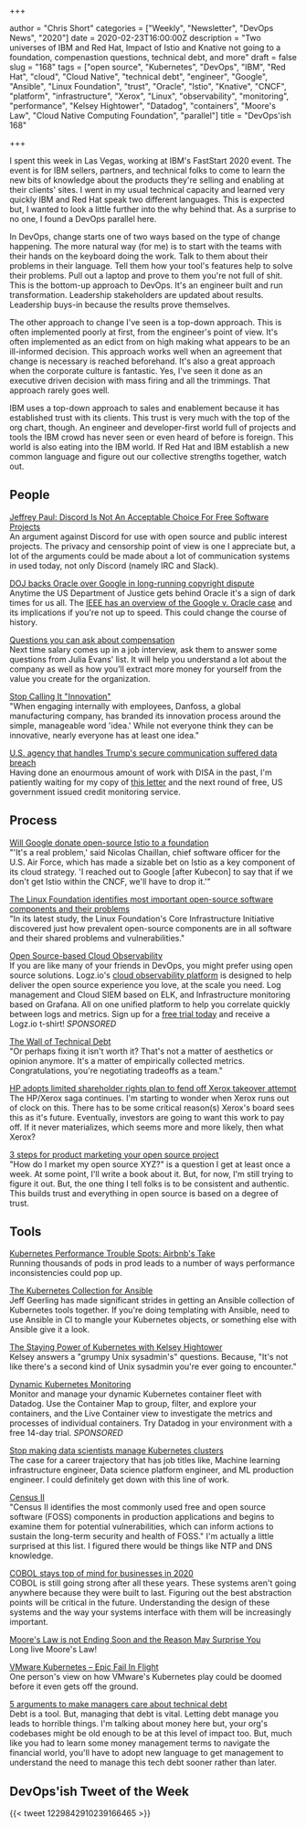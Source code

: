 +++

author = "Chris Short"
categories = ["Weekly", "Newsletter", "DevOps News", "2020"]
date = 2020-02-23T16:00:00Z
description = "Two universes of IBM and Red Hat, Impact of Istio and Knative not going to a foundation, compenastion questions, technical debt, and more"
draft = false
slug = "168"
tags = ["open source", "Kubernetes", "DevOps", "IBM", "Red Hat", "cloud", "Cloud Native", "technical debt", "engineer", "Google", "Ansible", "Linux Foundation", "trust", "Oracle", "Istio", "Knative", "CNCF", "platform", "infrastructure", "Xerox", "Linux", "observability", "monitoring", "performance", "Kelsey Hightower", "Datadog", "containers", "Moore's Law", "Cloud Native Computing Foundation", "parallel"]
title = "DevOps'ish 168"

+++

I spent this week in Las Vegas, working at IBM's FastStart 2020 event. The event is for IBM sellers, partners, and technical folks to come to learn the new bits of knowledge about the products they're selling and enabling at their clients' sites. I went in my usual technical capacity and learned very quickly IBM and Red Hat speak two different languages. This is expected but, I wanted to look a little further into the why behind that. As a surprise to no one, I found a DevOps parallel here.

In DevOps, change starts one of two ways based on the type of change happening. The more natural way (for me) is to start with the teams with their hands on the keyboard doing the work. Talk to them about their problems in their language. Tell them how your tool's features help to solve their problems. Pull out a laptop and prove to them you're not full of shit. This is the bottom-up approach to DevOps. It's an engineer built and run transformation. Leadership stakeholders are updated about results. Leadership buys-in because the results prove themselves.

The other approach to change I've seen is a top-down approach. This is often implemented poorly at first, from the engineer's point of view. It's often implemented as an edict from on high making what appears to be an ill-informed decision. This approach works well when an agreement that change is necessary is reached beforehand. It's also a great approach when the corporate culture is fantastic. Yes, I've seen it done as an executive driven decision with mass firing and all the trimmings. That approach rarely goes well.

IBM uses a top-down approach to sales and enablement because it has established trust with its clients. This trust is very much with the top of the org chart, though.  An engineer and developer-first world full of projects and tools the IBM crowd has never seen or even heard of before is foreign. This world is also eating into the IBM world. If Red Hat and IBM establish a new common language and figure out our collective strengths together, watch out.

## People

[Jeffrey Paul: Discord Is Not An Acceptable Choice For Free Software Projects](https://sneak.berlin/20200220/discord-is-not-an-acceptable-choice-for-free-software-projects/)  
An argument against Discord for use with open source and public interest projects. The privacy and censorship point of view is one I appreciate but, a lot of the arguments could be made about a lot of communication systems in used today, not only Discord (namely IRC and Slack).

[DOJ backs Oracle over Google in long-running copyright dispute](https://siliconangle.com/2020/02/19/doj-backs-oracle-google-long-running-copyright-dispute/)  
Anytime the US Department of Justice gets behind Oracle it's a sign of dark times for us all. The [IEEE has an overview of the Google v. Oracle case](https://spectrum.ieee.org/tech-talk/computing/software/google-v-oracle-explained-supreme-court-news-apis-software) and its implications if you're not up to speed. This could change the course of history.

[Questions you can ask about compensation](https://jvns.ca/blog/compensation-questions/)  
Next time salary comes up in a job interview, ask them to answer some questions ⁦from Julia Evans' list. It will help you understand a lot about the company as well as how you’ll extract more money for yourself from the value you create for the organization.

[Stop Calling It "Innovation"](https://hbr.org/2020/02/stop-calling-it-innovation)  
"When engaging internally with employees, Danfoss, a global manufacturing company, has branded its innovation process around the simple, manageable word 'idea.' While not everyone think they can be innovative, nearly everyone has at least one idea."

[U.S. agency that handles Trump's secure communication suffered data breach](https://www.reuters.com/article/us-usa-defense-breach-idUSKBN20E27A)  
Having done an enourmous amount of work with DISA in the past, I'm patiently waiting for my copy of [this letter](https://devopsish.com/images/disa-pii-breach.jpg) and the next round of free, US government issued credit monitoring service.

## Process

[Will Google donate open-source Istio to a foundation](https://www.protocol.com/google-open-source-istio)  
"'It's a real problem,' said Nicolas Chaillan, chief software officer for the U.S. Air Force, which has made a sizable bet on Istio as a key component of its cloud strategy. 'I reached out to Google [after Kubecon] to say that if we don't get Istio within the CNCF, we'll have to drop it.'"

[The Linux Foundation identifies most important open-source software components and their problems](https://www.zdnet.com/article/the-linux-foundation-identifies-the-most-important-open-source-software-components-and-their-problems/)  
"In its latest study, the Linux Foundation's Core Infrastructure Initiative discovered just how prevalent open-source components are in all software and their shared problems and vulnerabilities."

[Open Source-based Cloud Observability](https://logz.io/freeshirt/?utm_source=podcast&utm_medium=devopish&utm_campaign=freeshirt)  
If you are like many of your friends in DevOps, you might prefer using open source solutions. Logz.io's [cloud observability platform](https://logz.io/freeshirt/?utm_source=podcast&utm_medium=devopish&utm_campaign=freeshirt) is designed to help deliver the open source experience you love, at the scale you need. Log management and Cloud SIEM based on ELK, and Infrastructure monitoring based on Grafana. All on one unified platform to help you correlate quickly between logs and metrics. Sign up for a [free trial today](https://logz.io/freeshirt/?utm_source=podcast&utm_medium=devopish&utm_campaign=freeshirt) and receive a Logz.io t-shirt! *SPONSORED*

[The Wall of Technical Debt](https://verraes.net/2020/01/wall-of-technical-debt/)  
"Or perhaps fixing it isn't worth it? That's not a matter of aesthetics or opinion anymore. It's a matter of empirically collected metrics. Congratulations, you're negotiating tradeoffs as a team."

[HP adopts limited shareholder rights plan to fend off Xerox takeover attempt](https://siliconangle.com/2020/02/20/hp-adopts-limited-duration-shareholder-rights-plan-fend-off-xerox-takeover-attempt/)  
The HP/Xerox saga continues. I'm starting to wonder when Xerox runs out of clock on this. There has to be some critical reason(s) Xerox's board sees this as it's future. Eventually, investors are going to want this work to pay off. If it never materializes, which seems more and more likely, then what Xerox?

[3 steps for product marketing your open source project](https://opensource.com/article/20/2/product-marketing-open-source-project)  
"How do I market my open source XYZ?" is a question I get at least once a week. At some point, I'll write a book about it. But, for now, I'm still trying to figure it out. But, the one thing I tell folks is to be consistent and authentic. This builds trust and everything in open source is based on a degree of trust.

## Tools

[Kubernetes Performance Trouble Spots: Airbnb's Take](https://thenewstack.io/kubernetes-performance-troublespots-airbnbs-take/)  
Running thousands of pods in prod leads to a number of ways performance inconsistencies could pop up.

[The Kubernetes Collection for Ansible](https://www.jeffgeerling.com/blog/2020/kubernetes-collection-ansible)  
Jeff Geerling has made significant strides in getting an Ansible collection of Kubernetes tools together. If you're doing templating with Ansible, need to use Ansible in CI to mangle your Kubernetes objects, or something else with Ansible give it a look.

[The Staying Power of Kubernetes with Kelsey Hightower](https://www.lastweekinaws.com/podcast/screaming-in-the-cloud/the-staying-power-of-kubernetes-with-kelsey-hightower/)  
Kelsey answers a "grumpy Unix sysadmin's" questions. Because, "It's not like there's a second kind of Unix sysadmin you're ever going to encounter."

[Dynamic Kubernetes Monitoring](https://www.datadoghq.com/dg/monitor/kubernetes-monitoring-benefits/?utm_source=Advertisement&utm_medium=Advertisement&utm_campaign=DevOpsish-Newsletter01&utm_content=Kubernetes)  
Monitor and manage your dynamic Kubernetes container fleet with Datadog. Use the Container Map to group, filter, and explore your containers, and the Live Container view to investigate the metrics and processes of individual containers. Try Datadog in your environment with a free 14-day trial. *SPONSORED*

[Stop making data scientists manage Kubernetes clusters](https://towardsdatascience.com/stop-making-data-scientists-manage-kubernetes-clusters-53c3b584cb08)  
The case for a career trajectory that has job titles like, Machine learning infrastructure engineer, Data science platform engineer, and ML production engineer. I could definitely get down with this line of work.

[Census II](https://devopsish.com/pdf/census_ii_vulnerabilities_in_the_core.pdf)  
"Census II identifies the most commonly used free and open source software (FOSS) components in production applications and begins to examine them for potential vulnerabilities, which can inform actions to sustain the long-term security and health of FOSS." I'm actually a little surprised at this list. I figured there would be things like NTP and DNS knowledge.

[COBOL stays top of mind for businesses in 2020](https://www.techradar.com/news/cobol-remains-an-important-programming-priority)  
COBOL is still going strong after all these years. These systems aren't going anywhere because they were built to last. Figuring out the best abstraction points will be critical in the future. Understanding the design of these systems and the way your systems interface with them will be increasingly important.

[Moore's Law is not Ending Soon and the Reason May Surprise You](http://highscalability.com/blog/2020/2/19/moores-law-is-not-ending-soon-and-the-reason-may-surprise-yo.html)  
Long live Moore's Law!

[VMware Kubernetes – Epic Fail In Flight](https://www.linkedin.com/pulse/vmware-kubernetes-epic-fail-flight-jay-valentine/)  
One person's view on how VMware's Kubernetes play could be doomed before it even gets off the ground.

[5 arguments to make managers care about technical debt](https://understandlegacycode.com/blog/5-arguments-to-make-managers-care-about-technical-debt/)  
Debt is a tool. But, managing that debt is vital. Letting debt manage you leads to horrible things. I'm talking about money here but, your org's codebases might be old enough to be at this level of impact too. But, much like you had to learn some money management terms to navigate the financial world, you'll have to adopt new language to get management to understand the need to manage this tech debt sooner rather than later.

## DevOps'ish Tweet of the Week

{{< tweet 1229842910239166465 >}}
